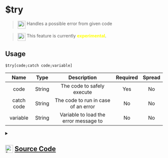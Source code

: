 # $try
> <img align="top" src="https://upload.wikimedia.org/wikipedia/commons/thumb/e/e4/Infobox_info_icon.svg/160px-Infobox_info_icon.svg.png?20150409153300" alt="image" width="25" height="auto"> Handles a possible error from given code

> <img align="top" src="https://upload.wikimedia.org/wikipedia/commons/thumb/1/17/Warning.svg/156px-Warning.svg.png" alt="image" width="25" height="auto"> This feature is currently <span style="color:yellow"><strong>experimental</strong></span>.

## Usage
```
$try[code;catch code;variable]
```
| Name | Type | Description | Required | Spread
| :---: | :---: | :---: | :---: | :---: |
code | String | The code to safely execute | Yes | No
catch code | String | The code to run in case of an error | No | No
variable | String | Variable to load the error message to | No | No
<details>
<summary>
    
## <img align="top" src="https://cdn4.iconfinder.com/data/icons/iconsimple-logotypes/512/github-512.png" alt="image" width="25" height="auto">  [Source Code](https://github.com/tryforge/ForgeScript-V2/blob/main/src/native/try.ts)
    
</summary>
    
```ts
import { ArgType, ForgeError, IExtendedCompiledFunctionField, NativeFunction, Return } from "../structures"

export default new NativeFunction({
    name: "$try",
    version: "1.0.0",
    experimental: true,
    description: "Handles a possible error from given code",
    unwrap: false,
    args: [
        {
            name: "code",
            rest: false,
            type: ArgType.String,
            required: true,
            description: "The code to safely execute",
        },
        {
            name: "catch code",
            description: "The code to run in case of an error",
            rest: false,
            type: ArgType.String,
        },
        {
            name: "variable",
            description: "Variable to load the error message to",
            rest: false,
            type: ArgType.String,
        },
    ],
    brackets: true,
    async execute(ctx) {
        const [tryCode, catchCode, varName] = this.data.fields! as IExtendedCompiledFunctionField[]

        const tryExecution: Return = await this["resolveCode"](ctx, tryCode)

        if (!this["isValidReturnType"](tryExecution)) {
            if (tryExecution.error) {
                const value = tryExecution.value as ForgeError
                const name = await this["resolveCode"](ctx, varName)
                if (!this["isValidReturnType"](name)) return name
                if (name.value) ctx.setEnvironmentKey(name.value as string, value.message)
            }

            return this["resolveCode"](ctx, catchCode)
        }

        return Return.success(this["isValidReturnType"](tryExecution) ? tryExecution.value : undefined)
    },
})

```
    
</details>